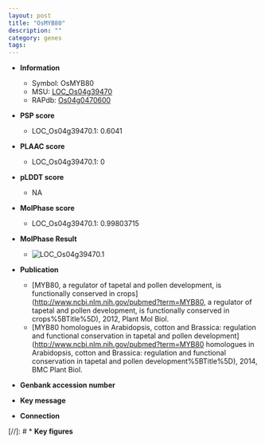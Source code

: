 ```yaml
---
layout: post
title: "OsMYB80"
description: ""
category: genes
tags: 
---
```


* **Information**  
    + Symbol: OsMYB80  
    + MSU: [LOC_Os04g39470](http://rice.plantbiology.msu.edu/cgi-bin/ORF_infopage.cgi?orf=LOC_Os04g39470)  
    + RAPdb: [Os04g0470600](http://rapdb.dna.affrc.go.jp/viewer/gbrowse_details/irgsp1?name=Os04g0470600)  

* **PSP score**  
    + LOC_Os04g39470.1: 0.6041 

* **PLAAC score**  
    + LOC_Os04g39470.1: 0 

* **pLDDT score**
    + NA


* **MolPhase score**
    + LOC_Os04g39470.1: 0.99803715

* **MolPhase Result**
    + ![LOC_Os04g39470.1](https://304243504.github.io/Pictures/LOC_Os04g/LOC_Os04g39470.1.png)

* **Publication**  
    + [MYB80, a regulator of tapetal and pollen development, is functionally conserved in crops](http://www.ncbi.nlm.nih.gov/pubmed?term=MYB80, a regulator of tapetal and pollen development, is functionally conserved in crops%5BTitle%5D), 2012, Plant Mol Biol.
    + [MYB80 homologues in Arabidopsis, cotton and Brassica: regulation and functional conservation in tapetal and pollen development](http://www.ncbi.nlm.nih.gov/pubmed?term=MYB80 homologues in Arabidopsis, cotton and Brassica: regulation and functional conservation in tapetal and pollen development%5BTitle%5D), 2014, BMC Plant Biol.

* **Genbank accession number**  

* **Key message**  

* **Connection**  

[//]: # * **Key figures**  



